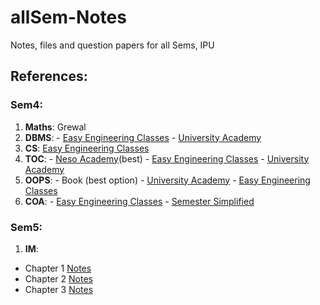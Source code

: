 # allSem-Notes
Notes, files and question papers for all Sems, IPU

## References:

### Sem4:
1. **Maths**: Grewal
2. **DBMS**: - [Easy Engineering Classes](https://www.youtube.com/watch?v=c6o1X3AIIb0&list=PLV8vIYTIdSnYZjtUDQ5-9siMc2d8YeoB4)
             - [University Academy](https://www.youtube.com/watch?v=-FG8Y9lNzVE&list=PLG9aCp4uE-s0j5aFXp15gRJzAFzkRVnwC)
3. **CS**: [Easy Engineering Classes](https://www.youtube.com/watch?v=vbpdzsTUkMQ&list=PLV8vIYTIdSnbvRNepz74GGafF-777qYw4)
4. **TOC**: - [Neso Academy](https://www.youtube.com/watch?v=58N2N7zJGrQ&list=PLBlnK6fEyqRgp46KUv4ZY69yXmpwKOIev)(best)
            - [Easy Engineering Classes](https://www.youtube.com/watch?v=iD6u_2iNnu0&list=PLV8vIYTIdSnZYVUJ6duL_ulTsmVQmmd74)
            - [University Academy](https://www.youtube.com/watch?v=68oombM1U8M&list=PLG9aCp4uE-s36fwWDjl-AmgYSp-ZpVu0y)
5. **OOPS**: - Book (best option)
             - [University Academy](https://www.youtube.com/watch?v=em7D8VIuBRo&list=PLG9aCp4uE-s36Iya992WTs5-5BSTLqaYQ)
             - [Easy Engineering Classes]()
6. **COA**:  - [Easy Engineering Classes](https://www.youtube.com/watch?v=B6rqMbArcew&list=PLV8vIYTIdSnar4uzz-4TIlgyFJ2m18NE3)
             - [Semester Simplified](https://www.youtube.com/channel/UClbcqZITCLAV0r-CzrAhCwA/playlists)

### Sem5:
1. **IM**:
- Chapter 1 [Notes](https://hackmd.io/s/BJlGjtNFQ#)
- Chapter 2 [Notes](https://hackmd.io/s/Sy5Vr6EKX#)
- Chapter 3 [Notes](https://hackmd.io/s/H1n6LXBt7#)

